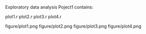 Exploratory data analysis Poject1 contains: 

plot1.r
plot2.r
plot3.r
plot4.r

figure/plot1.png
figure/plot2.png
figure/plot3.png
figure/plot4.png
